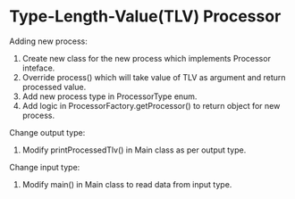 # Type-Length-Value(TLV) Processor
Adding new process:
1. Create new class for the new process which implements Processor inteface.
2. Override process() which will take value of TLV as argument and return processed value.
3. Add new process type in ProcessorType enum.
4. Add logic in ProcessorFactory.getProcessor() to return object for new process.

Change output type:
1. Modify printProcessedTlv() in Main class as per output type.

Change input type:
1. Modify main() in Main class to read data from input type.
